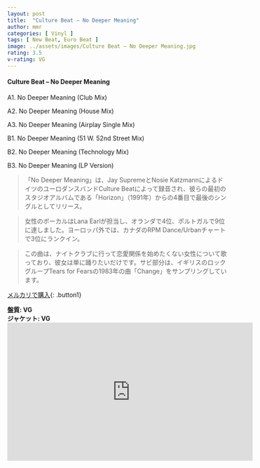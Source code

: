 ```yaml
---
layout: post
title:  "Culture Beat – No Deeper Meaning"
author: mmr
categories: [ Vinyl ]
tags: [ New Beat, Euro Beat ]
image: ../assets/images/Culture Beat – No Deeper Meaning.jpg
rating: 3.5
v-rating: VG
---
```


#### Culture Beat – No Deeper Meaning

A1. No Deeper Meaning (Club Mix)

A2. No Deeper Meaning (House Mix)

A3. No Deeper Meaning (Airplay Single Mix)

B1. No Deeper Meaning (51 W. 52nd Street Mix)

B2. No Deeper Meaning (Technology Mix)

B3. No Deeper Meaning (LP Version)

> 「No Deeper Meaning」は、Jay SupremeとNosie KatzmannによるドイツのユーロダンスバンドCulture Beatによって録音され、彼らの最初のスタジオアルバムである「Horizon」（1991年）からの4番目で最後のシングルとしてリリース。

> 女性のボーカルはLana Earlが担当し、オランダで4位、ポルトガルで9位に達しました。ヨーロッパ外では、カナダのRPM Dance/Urbanチャートで3位にランクイン。

> この曲は、ナイトクラブに行って恋愛関係を始めたくない女性について歌っており、彼女は単に踊りたいだけです。サビ部分は、イギリスのロックグループTears for Fearsの1983年の曲「Change」をサンプリングしています。


[メルカリで購入](https://jp.mercari.com/item/m46485719790?afid=6142608987){: .button1}

<div class="mt-4 mb-4 d-flex align-items-center">
<strong class="mr-1">盤質: VG</strong>
</div>
<div class="mt-4 mb-4 d-flex align-items-center">
<strong class="mr-1">ジャケット: VG</strong>
</div>

<iframe width="560" height="315" src="https://www.youtube.com/embed/nklNIdGyP0Y?si=sq6lu6SsU_WZB_eK" title="YouTube video player" frameborder="0" allow="accelerometer; autoplay; clipboard-write; encrypted-media; gyroscope; picture-in-picture; web-share" referrerpolicy="strict-origin-when-cross-origin" allowfullscreen></iframe>